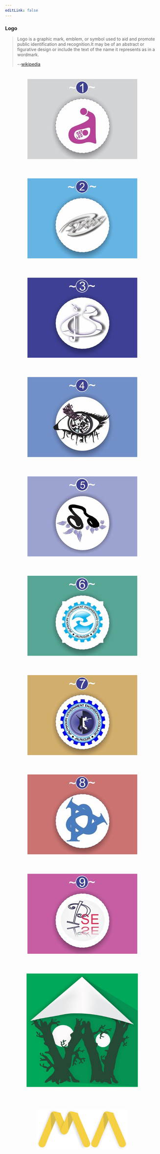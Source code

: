 ```yaml
---
editLink: false
---
```

<section id="Logo">
    <h3>Logo</h3>
    <blockquote>
        <p>Logo is a graphic mark, emblem, or symbol used to aid and promote public identification and
            recognition.It may be of an abstract or figurative design or include the text of the name it
            represents as in a wordmark.</p>
        <p>--<a href="https://en.wikipedia.org/wiki/Logo" target="_blank">wikipedia</a></p>
    </blockquote>
    <div class="container">
        <div class="column portfolio-item">
            <a href="#portfolioModal1" class="portfolio-link" data-toggle="modal">
                <div class="caption">
                    <div class="caption-content">
                        <i class="fa fa-search-plus fa-3x"></i>
                    </div>
                </div>
                <img src="/img/portfolio/small_beingamom.jpg" class="img-responsive" alt="Being A Mom">
            </a>
        </div>
        <div class="column portfolio-item">
            <a href="#portfolioModal2" class="portfolio-link" data-toggle="modal">
                <div class="caption">
                    <div class="caption-content">
                        <i class="fa fa-search-plus fa-3x"></i>
                    </div>
                </div>
                <img src="/img/portfolio/small_starxos.jpg" class="img-responsive" alt="StarX OS">
            </a>
        </div>
        <div class="column portfolio-item">
            <a href="#portfolioModal3" class="portfolio-link" data-toggle="modal">
                <div class="caption">
                    <div class="caption-content">
                        <i class="fa fa-search-plus fa-3x"></i>
                    </div>
                </div>
                <img src="/img/portfolio/small_mylogo.jpg" class="img-responsive" alt="Jiwan Ghosal logo">
            </a>
        </div>
        <div class="column portfolio-item">
            <a href="#portfolioModal4" class="portfolio-link" data-toggle="modal">
                <div class="caption">
                    <div class="caption-content">
                        <i class="fa fa-search-plus fa-3x"></i>
                    </div>
                </div>
                <img src="/img/portfolio/small_jeclat.jpg" class="img-responsive" alt="Jeclat Fest Logo">
            </a>
        </div>
        <div class="column portfolio-item">
            <a href="#portfolioModal5" class="portfolio-link" data-toggle="modal">
                <div class="caption">
                    <div class="caption-content">
                        <i class="fa fa-search-plus fa-3x"></i>
                    </div>
                </div>
                <img src="/img/portfolio/small_rhthymateaz.jpg" class="img-responsive"
                    alt="Music Library Management System">
            </a>
        </div>
        <div class="column portfolio-item">
            <a href="#portfolioModal6" class="portfolio-link" data-toggle="modal">
                <div class="caption">
                    <div class="caption-content">
                        <i class="fa fa-search-plus fa-3x"></i>
                    </div>
                </div>
                <img src="/img/portfolio/small_studentunion.jpg" class="img-responsive" alt="">
            </a>
        </div>
        <!-- new added-->
        <div class="column portfolio-item">
            <a href="#portfolioModal7" class="portfolio-link" data-toggle="modal">
                <div class="caption">
                    <div class="caption-content">
                        <i class="fa fa-search-plus fa-3x"></i>
                    </div>
                </div>
                <img src="/img/portfolio/small_danceclub.jpg" class="img-responsive" alt="Dance Club Logo">
            </a>
        </div>
        <div class="column portfolio-item">
            <a href="#portfolioModal8" class="portfolio-link" data-toggle="modal">
                <div class="caption">
                    <div class="caption-content">
                        <i class="fa fa-search-plus fa-3x"></i>
                    </div>
                </div>
                <img src="/img/portfolio/small_threep.jpg" class="img-responsive" alt="Three P P P">
            </a>
        </div>
        <div class="column portfolio-item">
            <a href="#portfolioModal9" class="portfolio-link" data-toggle="modal">
                <div class="caption">
                    <div class="caption-content">
                        <i class="fa fa-search-plus fa-3x"></i>
                    </div>
                </div>
                <img src="/img/portfolio/small_pse.jpg" class="img-responsive" alt="Pragati Spoken English">
            </a>
        </div>
        <!-- added -->
        <div class="column portfolio-item">
            <a href="#portfolioModal10" class="portfolio-link" data-toggle="modal">
                <div class="caption">
                    <div class="caption-content">
                        <i class="fa fa-search-plus fa-3x"></i>
                    </div>
                </div>
                <img src="/img/portfolio/woodhood_logo.png" class="img-responsive" alt="woodhood Logo">
            </a>
        </div>
        <div class="column portfolio-item">
            <a href="#portfolioModal12" class="portfolio-link" data-toggle="modal">
                <div class="caption">
                    <div class="caption-content">
                        <i class="fa fa-search-plus fa-3x"></i>
                    </div>
                </div>
                <img src="/img/portfolio/manage_Adwords.png" class="img-responsive"
                    alt=" manage Adwords Logo">
            </a>
        </div>
    </div>
</section>

<style>
    .container {
        display: grid;
        grid-template-columns: repeat(auto-fit, minmax(200px, 1fr));
        grid-gap: 20px;
        width: 80%;
        margin: 20px auto;
    }

    .column {
        padding: 20px;
        text-align: center;
    }
</style>